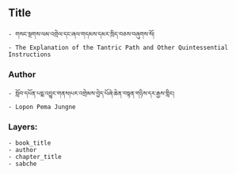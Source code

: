 ## Title
	- གསང་སྔགས་ལམ་འགྲེལ་དང་ཞལ་གདམས་དམར་ཁྲིད་བཅས་བཞུགས་སོ།
	- The Explanation of the Tantric Path and Other Quintessential Instructions

### Author
	- སློབ་དཔོན་པདྨ་འབྱུང་གནས།པར་འགྲེམས་བྱེད་པོཞེ་ཆེན་བསྟན་གཉིས་དར་རྒྱས་གླིང།
	- Lopon Pema Jungne

### Layers:
	- book_title
	- author
	- chapter_title
	- sabche
